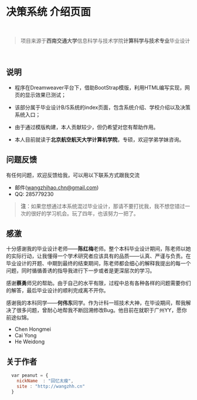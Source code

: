 # 决策系统 介绍页面

<br/>

> 项目来源于**西南交通大学**信息科学与技术学院**计算科学与技术专业**毕业设计

<br>


## 说明

* 程序在Dreamweaver平台下，借助BootStrap模版，利用HTML编写实现，网页的显示效果已测试；


* 该部分属于毕业设计B/S系统的index页面，包含系统介绍、学校介绍以及决策系统入口；


* 由于通过模版构建，本人贡献较少，但仍希望对您有帮助作用。
 

* 本人目前就读于**北京航空航天大学计算机学院**，专硕，欢迎学弟学妹咨询。


## 问题反馈
有任何问题，欢迎反馈给我，可以用以下联系方式跟我交流

* 邮件(wangzhihao.chn@gmail.com)
* QQ: 285779230

> **注**：如果您想通过本系统混过毕业设计，那请不要打扰我，我不想您错过一次的很好的学习机会。玩了四年，也该努力一把了。


## 感激
十分感谢我的毕业设计老师——**陈红梅**老师。整个本科毕业设计期间，陈老师以她的实际行动，让我懂得一个学术研究者应该具有的品质——认真、严谨与负责。在毕业设计的开题、中期到最终的结束期间，陈老师都会细心的解释我提出的每一个问题，同时循循善诱的指导我进行下一步或者是更深层次的学习。

感谢**蔡勇**师兄的帮助。由于自己的水平有限，过程中总有各种各样的问题需要你们的解答，最后毕业设计的顺利完成离不开你。

感谢我的本科同学——**何伟东**同学。作为计科一班技术大神，在毕设期间，帮我解决了很多问题，曾耐心地帮我不断回溯修改Bug。他目前在就职于广州YY，愿你前途似锦。

* Chen Hongmei
* Cai Yong
* He Weidong

## 关于作者

```javascript
  var peanut = {
    nickName  : "回忆太瘦",
    site : "http://wangzhh.cn"
  }
```
